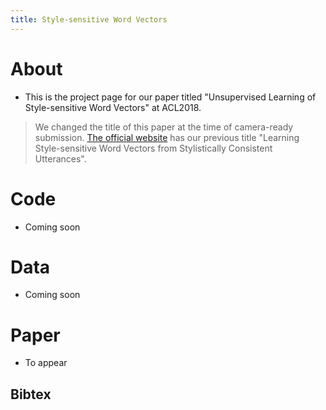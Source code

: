 ```yaml
---
title: Style-sensitive Word Vectors
---
```


# About
- This is the project page for our paper titled "Unsupervised Learning of Style-sensitive Word Vectors" at ACL2018.

> We changed the title of this paper at the time of camera-ready submission. [The official website](http://acl2018.org/programme/papers/) has our previous title "Learning Style-sensitive Word Vectors from Stylistically Consistent Utterances".

# Code
- Coming soon

# Data
- Coming soon

# Paper
- To appear

## Bibtex
